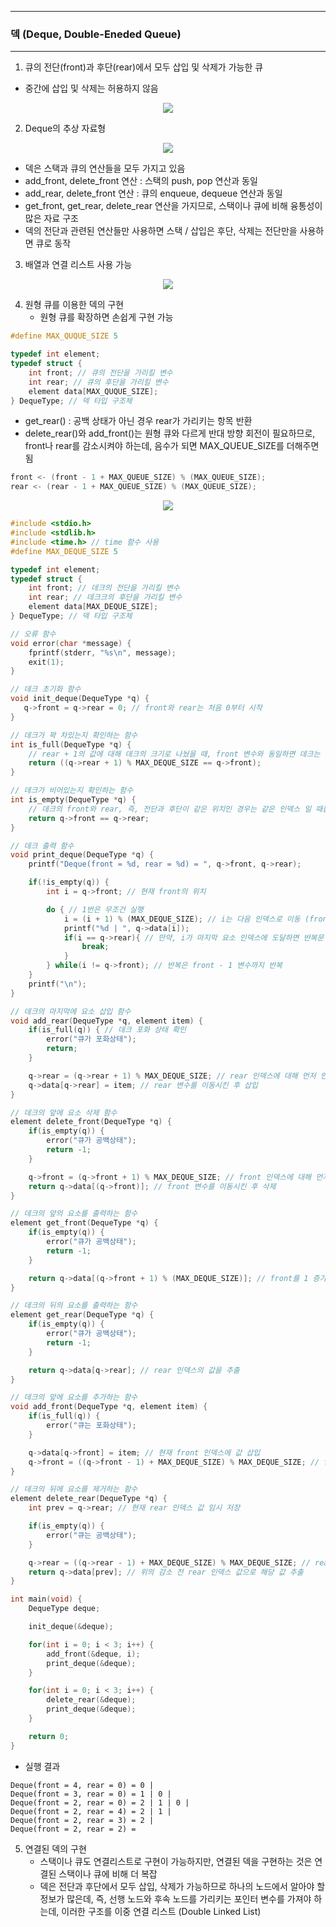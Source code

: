 -----
### 덱 (Deque, Double-Eneded Queue)
-----
1. 큐의 전단(front)과 후단(rear)에서 모두 삽입 및 삭제가 가능한 큐
  - 중간에 삽입 및 삭제는 허용하지 않음
<div align="center">
<img src="https://github.com/user-attachments/assets/cfab0db4-b08f-40c1-9820-1e4ae55e1779">
</div>

2. Deque의 추상 자료형
<div align="center">
<img src="https://github.com/user-attachments/assets/b2eda40c-3cdc-4eeb-9827-1dfbb169104a">
</div>

  - 덱은 스택과 큐의 연산들을 모두 가지고 있음
  - add_front, delete_front 연산 : 스택의 push, pop 연산과 동일
  - add_rear, delete_front 연산 : 큐의 enqueue, dequeue 연산과 동일
  - get_front, get_rear, delete_rear 연산을 가지므로, 스택이나 큐에 비해 융통성이 많은 자료 구조
  - 덱의 전단과 관련된 연산들만 사용하면 스택 / 삽입은 후단, 삭제는 전단만을 사용하면 큐로 동작

3. 배열과 연결 리스트 사용 가능
<div align="center">
<img src="https://github.com/user-attachments/assets/fa4cc3dd-30b3-4e4e-8674-0020cdc05242">
</div>

4. 원형 큐를 이용한 덱의 구현
   - 원형 큐를 확장하면 손쉽게 구현 가능
```c
#define MAX_QUQUE_SIZE 5

typedef int element;
typedef struct {
    int front; // 큐의 전단을 가리킬 변수
    int rear; // 큐의 후단을 가리킬 변수
    element data[MAX_QUQUE_SIZE]; 
} DequeType; // 덱 타입 구조체
```

  - get_rear() : 공백 상태가 아닌 경우 rear가 가리키는 항목 반환
  - delete_rear()와 add_front()는 원형 큐와 다르게 반대 방향 회전이 필요하므로, front나 rear를 감소시켜야 하는데, 음수가 되면 MAX_QUEUE_SIZE를 더해주면 됨
```c
front <- (front - 1 + MAX_QUEUE_SIZE) % (MAX_QUEUE_SIZE);
rear <- (rear - 1 + MAX_QUEUE_SIZE) % (MAX_QUEUE_SIZE);
```
<div align="center">
<img src="https://github.com/user-attachments/assets/5a3d5be5-5b13-4c44-88c2-1ffae0118cc1">
</div>

```c
#include <stdio.h>
#include <stdlib.h>
#include <time.h> // time 함수 사용
#define MAX_DEQUE_SIZE 5

typedef int element;
typedef struct {
    int front; // 데크의 전단을 가리킬 변수
    int rear; // 데크크의 후단을 가리킬 변수
    element data[MAX_DEQUE_SIZE]; 
} DequeType; // 덱 타입 구조체

// 오류 함수
void error(char *message) {
    fprintf(stderr, "%s\n", message);
    exit(1);
}

// 데크 초기화 함수
void init_deque(DequeType *q) {
   q->front = q->rear = 0; // front와 rear는 처음 0부터 시작
}

// 데크가 꽉 차있는지 확인하는 함수
int is_full(DequeType *q) {
    // rear + 1의 값에 대해 데크의 크기로 나눴을 때, front 변수와 동일하면 데크는 꽉 차있는 것
    return ((q->rear + 1) % MAX_DEQUE_SIZE == q->front);
}

// 데크가 비어있는지 확인하는 함수
int is_empty(DequeType *q) {
    // 데크의 front와 rear, 즉, 전단과 후단이 같은 위치인 경우는 같은 인덱스 일 때를 의미
    return q->front == q->rear;
}

// 데크 출력 함수
void print_deque(DequeType *q) {
    printf("Deque(front = %d, rear = %d) = ", q->front, q->rear);

    if(!is_empty(q)) {
        int i = q->front; // 현재 front의 위치

        do { // 1번은 무조건 실행
            i = (i + 1) % (MAX_DEQUE_SIZE); // i는 다음 인덱스로 이동 (front는 첫 요소의 앞에 위치하므로)
            printf("%d | ", q->data[i]);
            if(i == q->rear){ // 만약, i가 마지막 요소 인덱스에 도달하면 반복문 종료
                break;
            }
        } while(i != q->front); // 반복은 front - 1 변수까지 반복
    }
    printf("\n");
}

// 데크의 마지막에 요소 삽입 함수
void add_rear(DequeType *q, element item) {
    if(is_full(q)) { // 데크 포화 상태 확인
        error("큐가 포화상태");
        return;
    }

    q->rear = (q->rear + 1) % MAX_DEQUE_SIZE; // rear 인덱스에 대해 먼저 인덱스 증가
    q->data[q->rear] = item; // rear 변수를 이동시킨 후 삽입
}

// 데크의 앞에 요소 삭제 함수
element delete_front(DequeType *q) {
    if(is_empty(q)) {
        error("큐가 공백상태");
        return -1;
    }

    q->front = (q->front + 1) % MAX_DEQUE_SIZE; // front 인덱스에 대해 먼저 인덱스 증가
    return q->data[(q->front)]; // front 변수를 이동시킨 후 삭제
}

// 데크의 앞의 요소를 출력하는 함수
element get_front(DequeType *q) {
    if(is_empty(q)) {
        error("큐가 공백상태");
        return -1;
    }

    return q->data[(q->front + 1) % (MAX_DEQUE_SIZE)]; // front를 1 증가 시킨 후, 데크 크기로 나누면, front 요소의 값 추출
}

// 데크의 뒤의 요소를 출력하는 함수
element get_rear(DequeType *q) {
    if(is_empty(q)) {
        error("큐가 공백상태");
        return -1;
    }

    return q->data[q->rear]; // rear 인덱스의 값을 추출
}

// 데크의 앞에 요소를 추가하는 함수
void add_front(DequeType *q, element item) {
    if(is_full(q)) {
        error("큐는 포화상태");
    }

    q->data[q->front] = item; // 현재 front 인덱스에 값 삽입
    q->front = ((q->front - 1) + MAX_DEQUE_SIZE) % MAX_DEQUE_SIZE; // front 인덱스 1 감소
}

// 데크의 뒤에 요소를 제거하는 함수
element delete_rear(DequeType *q) {
    int prev = q->rear; // 현재 rear 인덱스 값 임시 저장

    if(is_empty(q)) {
        error("큐는 공백상태");
    }

    q->rear = ((q->rear - 1) + MAX_DEQUE_SIZE) % MAX_DEQUE_SIZE; // rear 인덱스 1 감소
    return q->data[prev]; // 위의 감소 전 rear 인덱스 값으로 해당 값 추출
}

int main(void) {
    DequeType deque;

    init_deque(&deque);

    for(int i = 0; i < 3; i++) {
        add_front(&deque, i);
        print_deque(&deque);
    }

    for(int i = 0; i < 3; i++) {
        delete_rear(&deque);
        print_deque(&deque);
    }

    return 0;
}
```
  - 실행 결과
```
Deque(front = 4, rear = 0) = 0 | 
Deque(front = 3, rear = 0) = 1 | 0 | 
Deque(front = 2, rear = 0) = 2 | 1 | 0 | 
Deque(front = 2, rear = 4) = 2 | 1 | 
Deque(front = 2, rear = 3) = 2 | 
Deque(front = 2, rear = 2) = 
```

5. 연결된 덱의 구현
   - 스택이나 큐도 연결리스트로 구현이 가능하지만, 연결된 덱을 구현하는 것은 연결된 스택이나 큐에 비해 더 복잡
   - 덱은 전단과 후단에서 모두 삽입, 삭제가 가능하므로 하나의 노드에서 알아야 할 정보가 많은데, 즉, 선행 노드와 후속 노드를 가리키는 포인터 변수를 가져야 하는데, 이러한 구조를 이중 연결 리스트 (Double Linked List)
